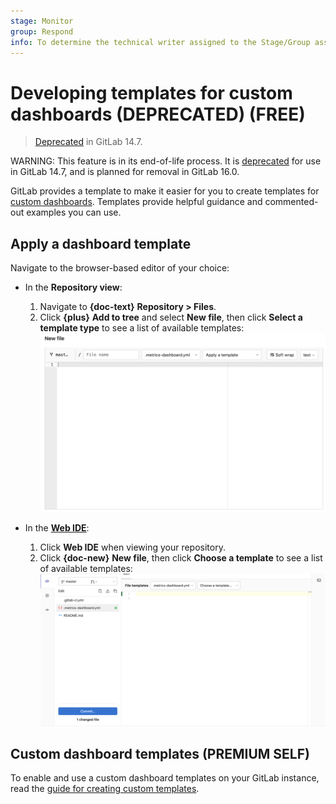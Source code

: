 ```yaml
---
stage: Monitor
group: Respond
info: To determine the technical writer assigned to the Stage/Group associated with this page, see https://about.gitlab.com/handbook/engineering/ux/technical-writing/#assignments
---
```


# Developing templates for custom dashboards (DEPRECATED) **(FREE)**

> [Deprecated](https://gitlab.com/gitlab-org/gitlab/-/issues/346541) in GitLab 14.7.

WARNING:
This feature is in its end-of-life process. It is [deprecated](https://gitlab.com/gitlab-org/gitlab/-/issues/346541)
for use in GitLab 14.7, and is planned for removal in GitLab 16.0.

GitLab provides a template to make it easier for you to create templates for
[custom dashboards](index.md). Templates provide helpful guidance and
commented-out examples you can use.

## Apply a dashboard template

Navigate to the browser-based editor of your choice:

- In the **Repository view**:

  1. Navigate to **{doc-text}** **Repository > Files**.
  1. Click **{plus}** **Add to tree** and select **New file**,
     then click **Select a template type** to see a list of available templates:
     ![Metrics dashboard template selection](img/metrics_dashboard_template_selection_v13_3.png)

- In the **[Web IDE](../../../user/project/web_ide/index.md)**:

  1. Click **Web IDE** when viewing your repository.
  1. Click **{doc-new}** **New file**, then click **Choose a template** to see a list of available templates:
     ![Metrics dashboard template selection WebIDE](img/metrics_dashboard_template_selection_web_ide_v13_3.png)

## Custom dashboard templates **(PREMIUM SELF)**

To enable and use a custom dashboard templates on your GitLab instance, read the
[guide for creating custom templates](../../../user/admin_area/settings/instance_template_repository.md).
